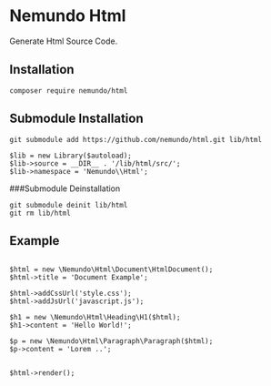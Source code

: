 # Nemundo Html

Generate Html Source Code.


## Installation 
```
composer require nemundo/html
```

## Submodule Installation 
```
git submodule add https://github.com/nemundo/html.git lib/html
```

```
$lib = new Library($autoload);
$lib->source = __DIR__ . '/lib/html/src/';
$lib->namespace = 'Nemundo\\Html';
```

###Submodule Deinstallation
```
git submodule deinit lib/html
git rm lib/html
```

## Example
```

$html = new \Nemundo\Html\Document\HtmlDocument();
$html->title = 'Document Example';

$html->addCssUrl('style.css');
$html->addJsUrl('javascript.js');

$h1 = new \Nemundo\Html\Heading\H1($html);
$h1->content = 'Hello World!';

$p = new \Nemundo\Html\Paragraph\Paragraph($html);
$p->content = 'Lorem ..';


$html->render();

```

